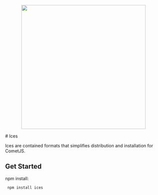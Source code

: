 <p align="center">
 <img src="https://raw.githubusercontent.com/comet-dev/ices/master/logo.png" width="400">
</p>
# Ices

Ices are contained formats that simplifies distribution and installation for CometJS.

## Get Started
npm install:
```sh 
 npm install ices
```
